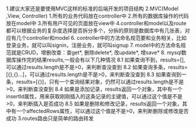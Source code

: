 1.建议大家还是要使用MVC这样的标准的后端开发的项目结构
2.MVC(Model ,View, Controller)
    1.所有的业务代码放在controller中
    2.所有的数据库操作的代码放在model中
    3.所有用户可见的页面放在view中
    4.controller和model以及route都可以根据业务的复杂度选择是否拆分多个，分拆的原则是数据库中有几张表，对应有几个controller和model
    6. controller中的方法命名规范要和业务相关，比如登录业务，就可以叫signin，注册业务，就可叫signup
    7. model中的方法命名规范就是CRUD，增删改查：查get*, 删除delete*, 改update*, 增save*
    8. mysql数据库操作完的结果results,一般会有以下几种情况
        8.1 如果查询不到，results=[], 可以通过results.length是不是>0，来判断查没查到
        8.2 如果查询多条，results=[{},{}...]，可以通过results.length是不是>0，来判断查没查到
        8.3 如果查询到一条，results=[{}]，只有一个查询结果对象，仍然可以通过results.length是不是>0，来判断查没查到
        8.4 如果是添加记录，results返回一个对象，其中有一个insertId属性，用来获取刚刚插入的这条记录的主键值，可以通过这个值是不是>0，来判断插入是否成功
        8.5 如果是删除和修改记录，results返回一个对象，其中有一个affectedRows属性，可以通过这个值是不是>0，来判断删除或修改是否成功
3.routes路由只是简单的路由转发